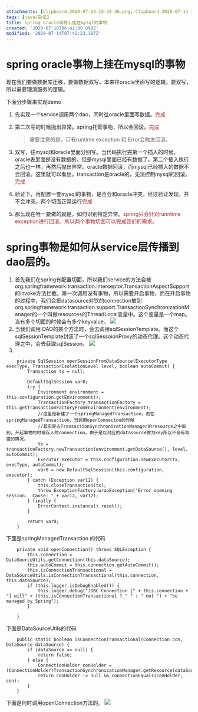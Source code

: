 ```yaml
---
attachments: [Clipboard_2020-07-14-15-20-36.png, Clipboard_2020-07-14-15-29-07.png, Clipboard_2020-07-14-15-42-21.png]
tags: [java/杂记]
title: spring oracle事物上挂在mysql的事物
created: '2020-07-10T06:41:39.898Z'
modified: '2020-07-14T07:42:23.187Z'
---
```


# spring oracle事物上挂在mysql的事物

现在我们要做数据库迁移，要做数据双写。本来往oracle里面写的逻辑，要双写，所以需要理清服务的逻辑。

下面分步骤来实现demo

1. 先实现一个service调用两个dao，同时往oracle里面写数据。<font color=#A52A2A>完成</font>

2. 第二次写的时候抛出异常。spring托管事物，所以会回滚。<font color=#A52A2A>完成</font>
    > 需要注意的是，只有runtime exception 和 Error会触发回滚。

3. 双写，往mysql和oracle里面分别写。当代码执行完第一个插入的时候，oracle表里面是没有数据的，但是mysql里面已经有数据了。第二个插入执行之后也一样。再然后抛出异常。oracle数据回滚，而mysql已经插入的数据不会回滚。这里就可以看出，transaction是oracle的，无法控制mysql的回滚。    <font color=#A52A2A>完成</font>

4. 验证下，再配置一套mysql的事物，是否会和oracle冲突。经过验证发现，并不会冲突。两个切面正常运行<font color=#A52A2A>完成</font>

5. 那么现在唯一要做的就是，如何识别特定异常。<font color=#A52A2A>spring只会针对runntime exception进行回滚。所以两个事物切面可以完成我们的需求。</font>


# spring事物是如何从service层传播到dao层的。

1. 首先我们在spring有配置切面，所以我们service的方法会被org.springframework.transaction.interceptor.TransactionAspectSupport的invoke方法拦截。第一次调用没有事物，所以需要开启事物，而在开启事物的过程中，我们会把datasource对饮的connection放到org.springframework.transaction.support.TransactionSynchronizationManager的一个叫做resources的ThreadLocal变量中。这个变量是一个map。当有多个切面的时候会有多个keyvalue。
![](@attachment/Clipboard_2020-07-14-15-20-36.png)
2. 当我们调用 DAO的某个方法时，会去调用sqlSessionTemplate。而这个sqlSessionTemplate封装了一个sqlSessoionProxy的动态代理。这个动态代理之中，会去获取sqlSession。
![](@attachment/Clipboard_2020-07-14-15-29-07.png)
3. 
```
    private SqlSession openSessionFromDataSource(ExecutorType execType, TransactionIsolationLevel level, boolean autoCommit) {
        Transaction tx = null;

        DefaultSqlSession var8;
        try {
            Environment environment = this.configuration.getEnvironment();
            TransactionFactory transactionFactory = this.getTransactionFactoryFromEnvironment(environment);
            //这里是新建了一个springManagedTransaction，而在springManagedTransaction，当调用openConnecton的时候
            //其实是去TransactionSynchronizationManager的resource之中取到，开起事物的时候存入的connection。由于是以对应的datasource做为key所以不会有取错的情况。
            tx = transactionFactory.newTransaction(environment.getDataSource(), level, autoCommit);
            Executor executor = this.configuration.newExecutor(tx, execType, autoCommit);
            var8 = new DefaultSqlSession(this.configuration, executor);
        } catch (Exception var12) {
            this.closeTransaction(tx);
            throw ExceptionFactory.wrapException("Error opening session.  Cause: " + var12, var12);
        } finally {
            ErrorContext.instance().reset();
        }

        return var8;
    }
```
下面是springManagedTransaction 的代码
```
    private void openConnection() throws SQLException {
        this.connection = DataSourceUtils.getConnection(this.dataSource);
        this.autoCommit = this.connection.getAutoCommit();
        this.isConnectionTransactional = DataSourceUtils.isConnectionTransactional(this.connection, this.dataSource);
        if (this.logger.isDebugEnabled()) {
            this.logger.debug("JDBC Connection [" + this.connection + "] will" + (this.isConnectionTransactional ? " " : " not ") + "be managed by Spring");
        }

    }
```
下面是DataSourceUtils的代码
```
    public static boolean isConnectionTransactional(Connection con, DataSource dataSource) {
        if (dataSource == null) {
            return false;
        } else {
            ConnectionHolder conHolder = (ConnectionHolder)TransactionSynchronizationManager.getResource(dataSource);
            return conHolder != null && connectionEquals(conHolder, con);
        }
    }    
``` 
下面是何时调用openConnection方法的。
![](@attachment/Clipboard_2020-07-14-15-42-21.png)
